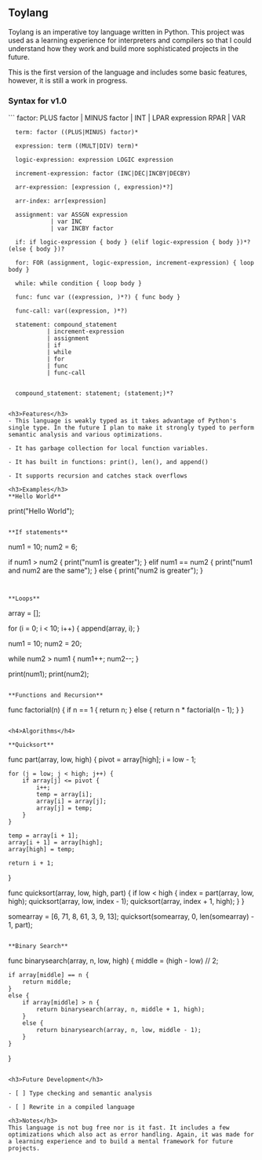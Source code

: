 <h2>Toylang</h2>
Toylang is an imperative toy language written in Python. This project was used as a learning experience for interpreters and compilers so that I could understand how they work and build more sophisticated projects in the future.

This is the first version of the language and includes some basic features, however, it is still a work in progress. 

<h3>Syntax for v1.0</h3>
```
      factor: PLUS factor
            | MINUS factor
            | INT
            | LPAR expression RPAR
            | VAR

      term: factor ((PLUS|MINUS) factor)*

      expression: term ((MULT|DIV) term)*

      logic-expression: expression LOGIC expression

      increment-expression: factor (INC|DEC|INCBY|DECBY)

      arr-expression: [expression (, expression)*?]

      arr-index: arr[expression]

      assignment: var ASSGN expression
                | var INC
                | var INCBY factor

      if: if logic-expression { body } (elif logic-expression { body })*? (else { body })?

      for: FOR (assignment, logic-expression, increment-expression) { loop body }

      while: while condition { loop body }

      func: func var ((expression, )*?) { func body }

      func-call: var((expression, )*?)

      statement: compound_statement
               | increment-expression
               | assignment
               | if
               | while
               | for
               | func
               | func-call


      compound_statement: statement; (statement;)*?
```

<h3>Features</h3>
- This language is weakly typed as it takes advantage of Python's single type. In the future I plan to make it strongly typed to perform semantic analysis and various optimizations.

- It has garbage collection for local function variables.

- It has built in functions: print(), len(), and append()

- It supports recursion and catches stack overflows

<h3>Examples</h3>
**Hello World**

```
print("Hello World");
```

**If statements**

```
num1 = 10;
num2 = 6;

if num1 > num2 {
    print("num1 is greater");
}
elif num1 == num2 {
    print("num1 and num2 are the same");
}
else {
    print("num2 is greater");
}
```


**Loops**

```
array = [];

for (i = 0; i < 10; i++) {
    append(array, i);
}

num1 = 10;
num2 = 20;

while num2 > num1 {
    num1++;
    num2--;
}

print(num1);
print(num2);
```

**Functions and Recursion**

```
func factorial(n) {
    if n == 1 {
        return n;
    }
    else {
        return n * factorial(n - 1);
    }
}
```

<h4>Algorithms</h4>

**Quicksort**

```
func part(array, low, high) {
    pivot = array[high];
    i = low - 1;

    for (j = low; j < high; j++) {
        if array[j] <= pivot {
            i++;
            temp = array[i];
            array[i] = array[j];
            array[j] = temp;
        }
    }

    temp = array[i + 1];
    array[i + 1] = array[high];
    array[high] = temp;

    return i + 1;
}

func quicksort(array, low, high, part) {
    if low < high {
        index = part(array, low, high);
        quicksort(array, low, index - 1);
        quicksort(array, index + 1, high);
    }
}

somearray = [6, 71, 8, 61, 3, 9, 13];
quicksort(somearray, 0, len(somearray) - 1, part);
```

**Binary Search**

```
func binarysearch(array, n, low, high) {
    middle = (high - low) // 2;
    
    if array[middle] == n {
        return middle;
    }
    else {
        if array[middle] > n {
            return binarysearch(array, n, middle + 1, high);
        }
        else {
            return binarysearch(array, n, low, middle - 1);
        }
    }
}
```

<h3>Future Development</h3>

- [ ] Type checking and semantic analysis

- [ ] Rewrite in a compiled language

<h3>Notes</h3>
This language is not bug free nor is it fast. It includes a few optimizations which also act as error handling. Again, it was made for a learning experience and to build a mental framework for future projects.
